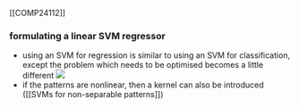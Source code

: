 [[COMP24112]]

### formulating a linear SVM regressor
- using an SVM for regression is similar to using an SVM for classification, except the problem which needs to be optimised becomes a little different
![](https://i.imgur.com/KrApPK5.png)
- if the patterns are nonlinear, then a kernel can also be introduced ([[SVMs for non-separable patterns]])